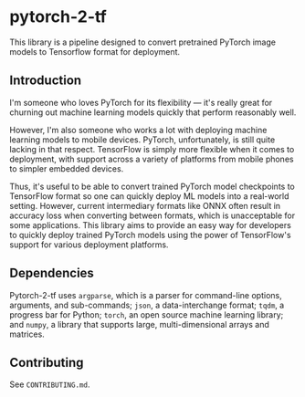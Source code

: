 # pytorch-2-tf
This library is a pipeline designed to convert pretrained PyTorch image models to Tensorflow format for deployment.

## Introduction

I'm someone who loves PyTorch for its flexibility — it's really great for churning out machine learning models quickly that perform reasonably well.

However, I'm also someone who works a lot with deploying machine learning models to mobile devices. PyTorch, unfortunately, is still quite lacking in that respect.
TensorFlow is simply more flexible when it comes to deployment, with support across a variety of platforms from mobile phones to simpler embedded devices.

Thus, it's useful to be able to convert trained PyTorch model checkpoints to TensorFlow format so one can quickly deploy ML models into a real-world setting. However, current intermediary formats like ONNX often result in accuracy loss when converting between formats, which is unacceptable for some applications. This library aims to provide an easy way for developers to quickly deploy trained PyTorch models using the power of TensorFlow's support for various deployment platforms.

## Dependencies

Pytorch-2-tf uses `argparse`, which is a parser for command-line options, arguments, and sub-commands; `json`, a data-interchange format; `tqdm`, a progress bar for Python; `torch`, an open source machine learning library; and `numpy`, a library that supports large, multi-dimensional arrays and matrices.

## Contributing

See `CONTRIBUTING.md`.
